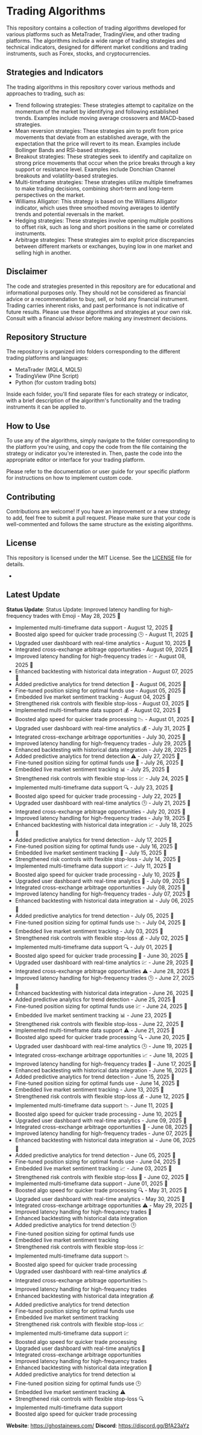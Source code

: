 # Trading Algorithms

This repository contains a collection of trading algorithms developed for various platforms such as MetaTrader, TradingView, and other trading platforms. The algorithms include a wide range of trading strategies and technical indicators, designed for different market conditions and trading instruments, such as Forex, stocks, and cryptocurrencies.

## Strategies and Indicators

The trading algorithms in this repository cover various methods and approaches to trading, such as:

- Trend following strategies: These strategies attempt to capitalize on the momentum of the market by identifying and following established trends. Examples include moving average crossovers and MACD-based strategies.
- Mean reversion strategies: These strategies aim to profit from price movements that deviate from an established average, with the expectation that the price will revert to its mean. Examples include Bollinger Bands and RSI-based strategies.
- Breakout strategies: These strategies seek to identify and capitalize on strong price movements that occur when the price breaks through a key support or resistance level. Examples include Donchian Channel breakouts and volatility-based strategies.
- Multi-timeframe strategies: These strategies utilize multiple timeframes to make trading decisions, combining short-term and long-term perspectives on the market.
- Williams Alligator: This strategy is based on the Williams Alligator indicator, which uses three smoothed moving averages to identify trends and potential reversals in the market.
- Hedging strategies: These strategies involve opening multiple positions to offset risk, such as long and short positions in the same or correlated instruments.
- Arbitrage strategies: These strategies aim to exploit price discrepancies between different markets or exchanges, buying low in one market and selling high in another.

## Disclaimer

The code and strategies presented in this repository are for educational and informational purposes only. They should not be considered as financial advice or a recommendation to buy, sell, or hold any financial instrument. Trading carries inherent risks, and past performance is not indicative of future results. Please use these algorithms and strategies at your own risk. Consult with a financial advisor before making any investment decisions.

## Repository Structure

The repository is organized into folders corresponding to the different trading platforms and languages:

- MetaTrader (MQL4, MQL5)
- TradingView (Pine Script)
- Python (for custom trading bots)

Inside each folder, you'll find separate files for each strategy or indicator, with a brief description of the algorithm's functionality and the trading instruments it can be applied to.

## How to Use

To use any of the algorithms, simply navigate to the folder corresponding to the platform you're using, and copy the code from the file containing the strategy or indicator you're interested in. Then, paste the code into the appropriate editor or interface for your trading platform.

Please refer to the documentation or user guide for your specific platform for instructions on how to implement custom code.

## Contributing

Contributions are welcome! If you have an improvement or a new strategy to add, feel free to submit a pull request. Please make sure that your code is well-commented and follows the same structure as the existing algorithms.

## License

This repository is licensed under the MIT License. See the [LICENSE](LICENSE) file for details.

-

## Latest Update

**Status Update**: Status Update: Improved latency handling for high-frequency trades with Emoji - May 28, 2025 📝  
- Implemented multi-timeframe data support - August 12, 2025 📝
- Boosted algo speed for quicker trade processing 🕒 - August 11, 2025 📝
- Upgraded user dashboard with real-time analytics - August 10, 2025 📝
- Integrated cross-exchange arbitrage opportunities - August 09, 2025 📝
- Improved latency handling for high-frequency trades 💹 - August 08, 2025 📝
- Enhanced backtesting with historical data integration - August 07, 2025 📝
- Added predictive analytics for trend detection 📅 - August 06, 2025 📝
- Fine-tuned position sizing for optimal funds use - August 05, 2025 📝
- Embedded live market sentiment tracking - August 04, 2025 📝
- Strengthened risk controls with flexible stop-loss - August 03, 2025 📝
- Implemented multi-timeframe data support 💰 - August 02, 2025 📝
- Boosted algo speed for quicker trade processing 📉 - August 01, 2025 📝
- Upgraded user dashboard with real-time analytics 💰 - July 31, 2025 📝
- Integrated cross-exchange arbitrage opportunities - July 30, 2025 📝
- Improved latency handling for high-frequency trades - July 29, 2025 📝
- Enhanced backtesting with historical data integration - July 28, 2025 📝
- Added predictive analytics for trend detection ⚠️ - July 27, 2025 📝
- Fine-tuned position sizing for optimal funds use 🔔 - July 26, 2025 📝
- Embedded live market sentiment tracking 📊 - July 25, 2025 📝
- Strengthened risk controls with flexible stop-loss 💹 - July 24, 2025 📝
- Implemented multi-timeframe data support 🔍 - July 23, 2025 📝
- Boosted algo speed for quicker trade processing - July 22, 2025 📝
- Upgraded user dashboard with real-time analytics 🕒 - July 21, 2025 📝
- Integrated cross-exchange arbitrage opportunities - July 20, 2025 📝
- Improved latency handling for high-frequency trades - July 19, 2025 📝
- Enhanced backtesting with historical data integration 📈 - July 18, 2025 📝
- Added predictive analytics for trend detection - July 17, 2025 📝
- Fine-tuned position sizing for optimal funds use - July 16, 2025 📝
- Embedded live market sentiment tracking 📅 - July 15, 2025 📝
- Strengthened risk controls with flexible stop-loss - July 14, 2025 📝
- Implemented multi-timeframe data support 📈 - July 11, 2025 📝
- Boosted algo speed for quicker trade processing - July 10, 2025 📝
- Upgraded user dashboard with real-time analytics 📅 - July 09, 2025 📝
- Integrated cross-exchange arbitrage opportunities - July 08, 2025 📝
- Improved latency handling for high-frequency trades - July 07, 2025 📝
- Enhanced backtesting with historical data integration 📊 - July 06, 2025 📝
- Added predictive analytics for trend detection - July 05, 2025 📝
- Fine-tuned position sizing for optimal funds use 📉 - July 04, 2025 📝
- Embedded live market sentiment tracking - July 03, 2025 📝
- Strengthened risk controls with flexible stop-loss 💰 - July 02, 2025 📝
- Implemented multi-timeframe data support 🔍 - July 01, 2025 📝
- Boosted algo speed for quicker trade processing 🔔 - June 30, 2025 📝
- Upgraded user dashboard with real-time analytics 💹 - June 29, 2025 📝
- Integrated cross-exchange arbitrage opportunities ⚠️ - June 28, 2025 📝
- Improved latency handling for high-frequency trades 🕒 - June 27, 2025 📝
- Enhanced backtesting with historical data integration - June 26, 2025 📝
- Added predictive analytics for trend detection - June 25, 2025 📝
- Fine-tuned position sizing for optimal funds use 💹 - June 24, 2025 📝
- Embedded live market sentiment tracking 📊 - June 23, 2025 📝
- Strengthened risk controls with flexible stop-loss - June 22, 2025 📝
- Implemented multi-timeframe data support ⚠️ - June 21, 2025 📝
- Boosted algo speed for quicker trade processing 🔍 - June 20, 2025 📝
- Upgraded user dashboard with real-time analytics 🕒 - June 19, 2025 📝
- Integrated cross-exchange arbitrage opportunities 📈 - June 18, 2025 📝
- Improved latency handling for high-frequency trades 🔔 - June 17, 2025 📝
- Enhanced backtesting with historical data integration - June 16, 2025 📝
- Added predictive analytics for trend detection - June 15, 2025 📝
- Fine-tuned position sizing for optimal funds use - June 14, 2025 📝
- Embedded live market sentiment tracking - June 13, 2025 📝
- Strengthened risk controls with flexible stop-loss 💰 - June 12, 2025 📝
- Implemented multi-timeframe data support 📉 - June 11, 2025 📝
- Boosted algo speed for quicker trade processing - June 10, 2025 📝
- Upgraded user dashboard with real-time analytics - June 09, 2025 📝
- Integrated cross-exchange arbitrage opportunities 📅 - June 08, 2025 📝
- Improved latency handling for high-frequency trades - June 07, 2025 📝
- Enhanced backtesting with historical data integration 📊 - June 06, 2025 📝
- Added predictive analytics for trend detection - June 05, 2025 📝
- Fine-tuned position sizing for optimal funds use - June 04, 2025 📝
- Embedded live market sentiment tracking 📈 - June 03, 2025 📝
- Strengthened risk controls with flexible stop-loss 📅 - June 02, 2025 📝
- Implemented multi-timeframe data support - June 01, 2025 📝
- Boosted algo speed for quicker trade processing 🔍 - May 31, 2025 📝
- Upgraded user dashboard with real-time analytics - May 30, 2025 📝
- Integrated cross-exchange arbitrage opportunities ⚠️ - May 29, 2025 📝
- Improved latency handling for high-frequency trades 🔔
- Enhanced backtesting with historical data integration
- Added predictive analytics for trend detection 🕒
- Fine-tuned position sizing for optimal funds use
- Embedded live market sentiment tracking
- Strengthened risk controls with flexible stop-loss 💹
- Implemented multi-timeframe data support 📉
- Boosted algo speed for quicker trade processing
- Upgraded user dashboard with real-time analytics 💰
- Integrated cross-exchange arbitrage opportunities 📉
- Improved latency handling for high-frequency trades
- Enhanced backtesting with historical data integration 💰
- Added predictive analytics for trend detection
- Fine-tuned position sizing for optimal funds use
- Embedded live market sentiment tracking
- Strengthened risk controls with flexible stop-loss 📈
- Implemented multi-timeframe data support 💹
- Boosted algo speed for quicker trade processing
- Upgraded user dashboard with real-time analytics 📅
- Integrated cross-exchange arbitrage opportunities
- Improved latency handling for high-frequency trades
- Enhanced backtesting with historical data integration 🔔
- Added predictive analytics for trend detection 📊
- Fine-tuned position sizing for optimal funds use 🕒
- Embedded live market sentiment tracking ⚠️
- Strengthened risk controls with flexible stop-loss 🔍
- Implemented multi-timeframe data support
- Boosted algo speed for quicker trade processing

**Website**: https://ghostainews.com/
**Discord**: https://discord.gg/BfA23aYz